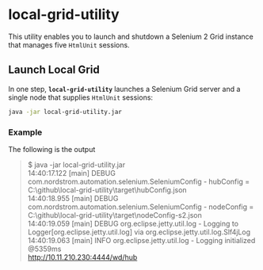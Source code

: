 # local-grid-utility

This utility enables you to launch and shutdown a Selenium 2 Grid instance that manages five `HtmlUnit` sessions.

## Launch Local Grid

In one step, **`local-grid-utility`** launches a Selenium Grid server and a single node that supplies `HtmlUnit` sessions:

```bash
java -jar local-grid-utility.jar
```

### Example

The following is the output 

> $ java -jar local-grid-utility.jar  
> 14:40:17.122 [main] DEBUG com.nordstrom.automation.selenium.SeleniumConfig - hubConfig = C:\github\local-grid-utility\target\hubConfig.json  
> 14:40:18.955 [main] DEBUG com.nordstrom.automation.selenium.SeleniumConfig - nodeConfig = C:\github\local-grid-utility\target\nodeConfig-s2.json  
> 14:40:19.059 [main] DEBUG org.eclipse.jetty.util.log - Logging to Logger[org.eclipse.jetty.util.log] via org.eclipse.jetty.util.log.Slf4jLog  
> 14:40:19.063 [main] INFO org.eclipse.jetty.util.log - Logging initialized @5359ms  
> http://10.11.210.230:4444/wd/hub

